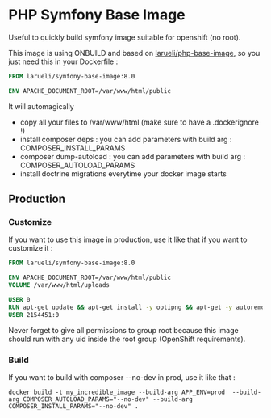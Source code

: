 # PHP Symfony Base Image

Useful to quickly build symfony image suitable for openshift (no root).

This image is using ONBUILD and based on [larueli/php-base-image](https://github.com/larueli/php-base-image), so you just need this in your Dockerfile :

```Dockerfile
FROM larueli/symfony-base-image:8.0

ENV APACHE_DOCUMENT_ROOT=/var/www/html/public
```

It will automagically

* copy all your files to /var/www/html (make sure to have a .dockerignore !)
* install composer deps : you can add parameters with build arg : COMPOSER_INSTALL_PARAMS
* composer dump-autoload : you can add parameters with build arg : COMPOSER_AUTOLOAD_PARAMS
* install doctrine migrations everytime your docker image starts

## Production

### Customize

If you want to use this image in production, use it like that if you want to customize it :

```Dockerfile
FROM larueli/symfony-base-image:8.0

ENV APACHE_DOCUMENT_ROOT=/var/www/html/public
VOLUME /var/www/html/uploads

USER 0
RUN apt-get update && apt-get install -y optipng && apt-get -y autoremove
USER 2154451:0
```

Never forget to give all permissions to group root because this image should run with any uid inside the root group (OpenShift requirements).

### Build

If you want to build with composer --no-dev in prod, use it like that :

`docker build -t my_incredible_image --build-arg APP_ENV=prod  --build-arg COMPOSER_AUTOLOAD_PARAMS="--no-dev" --build-arg COMPOSER_INSTALL_PARAMS="--no-dev" .`
